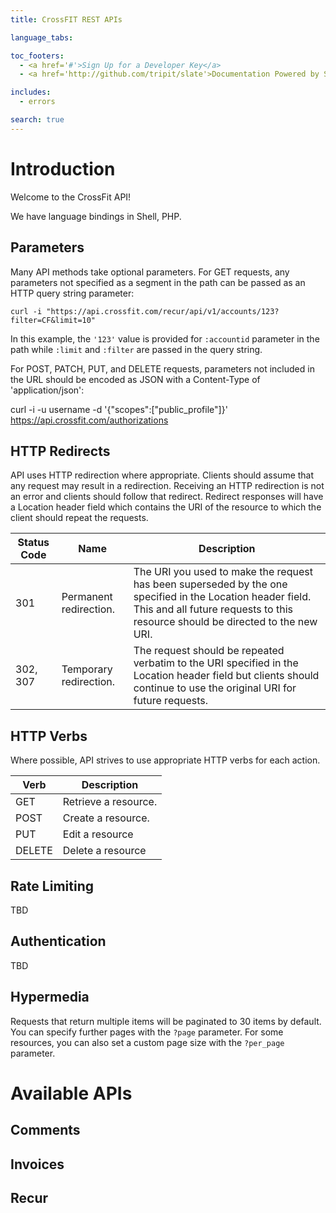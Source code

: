 ```yaml
---
title: CrossFIT REST APIs

language_tabs:

toc_footers:
  - <a href='#'>Sign Up for a Developer Key</a>
  - <a href='http://github.com/tripit/slate'>Documentation Powered by Slate</a>

includes:
  - errors

search: true
---
```


# Introduction

Welcome to the CrossFit API!

We have language bindings in Shell, PHP.

## Parameters

Many API methods take optional parameters. For GET requests, any parameters not specified as a segment in the
path can be passed as an HTTP query string parameter:

```
curl -i "https://api.crossfit.com/recur/api/v1/accounts/123?filter=CF&limit=10"
```

In this example, the `'123'` value is provided for `:accountid` parameter in the path while `:limit` and `:filter` are passed in the query string.

For POST, PATCH, PUT, and DELETE requests, parameters not included in the URL should be encoded as JSON with a Content-Type of 'application/json':

curl -i -u username -d '{"scopes":["public_profile"]}' https://api.crossfit.com/authorizations

## HTTP Redirects

API uses HTTP redirection where appropriate. Clients should assume that any request may result in a redirection.
Receiving an HTTP redirection is not an error and clients should follow that redirect.
Redirect responses will have a Location header field which contains the URI of the resource
to which the client should repeat the requests.

| Status Code | Name | Description |
| --- | --- | --- |
| 301 | Permanent redirection. | The URI you used to make the request has been superseded by the one specified in the Location header field. This and all future requests to this resource should be directed to the new URI. |
| 302, 307 | Temporary redirection. | The request should be repeated verbatim to the URI specified in the Location header field but clients should continue to use the original URI for future requests. |

## HTTP Verbs

Where possible, API strives to use appropriate HTTP verbs for each action.

| Verb | Description |
| --- | --- |
| GET | Retrieve a resource.
| POST | Create a resource. |
| PUT | Edit a resource |
| DELETE | Delete a resource |

## Rate Limiting

TBD


## Authentication

TBD

## Hypermedia

Requests that return multiple items will be paginated to 30 items by default. You can specify further pages with the `?page` parameter. For some resources, you can also set a custom page size with the `?per_page` parameter.

# Available APIs

## Comments

## Invoices

## Recur

